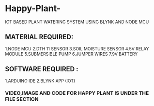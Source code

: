 # Happy-Plant-
IOT BASED PLANT WATERING SYSTEM USING BLYNK AND NODE MCU 
## MATERIAL REQUIRED:
1.NODE MCU 
2.DTH 11 SENSOR 
3.SOIL MOISTURE SENSOR 
4.5V RELAY MODULE 
5.SUBMERSIBLE PUMP
6.JUMPER  WIRES 
7.9V BATTERY 
## SOFTWARE REQUIRED :
1.ARDUINO IDE 
2.BLYNK APP (IOT)
### VIDEO,IMAGE AND CODE FOR HAPPY PLANT IS  UNDER THE FILE SECTION 


